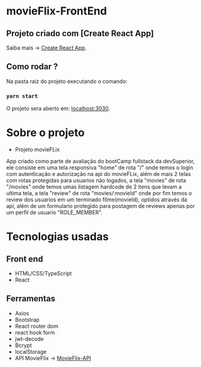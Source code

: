 # movieFlix-FrontEnd

## Projeto criado com [Create React App]

Saiba mais -> [Create React App](https://github.com/facebook/create-react-app).

## Como rodar ?

Na pasta raiz do projeto executando o comando: 

### `yarn start`

O projeto sera aberto em: [localhost:3030](http://localhost:3000).

# Sobre o projeto

* Projeto movieFLix 

App criado como parte de avaliação do bootCamp fullstack da devSuperior, ele consiste em uma tela responsiva "home" de rota "/" onde temos o login com autenticação e autorização na api do movieFLix, além de mais 2 telas com rotas protegidas para usuarios não logados, a tela "movies" de rota "/movies" onde temos umas listagem hardcode de 2 itens que levam a ultima tela, a tela "review" de rota "movies/:movieId" onde por fim temos o review dos usuarios em um terminado filme(movieId), optidos através da api, além de um formulario protegido para postagem de reviews apenas por um perfil de usuario "ROLE_MEMBER". 

# Tecnologias usadas

## Front end

* HTML/CSS/TypeScript
* React

## Ferramentas

* Axios
* Bootstrap
* React router dom
* react hook form
* jwt-decode
* Bcrypt
* localStorage
* API MovieFlix -> [MovieFlix-API](https://github.com/Jpoao/movieFlix-API-challenge)

